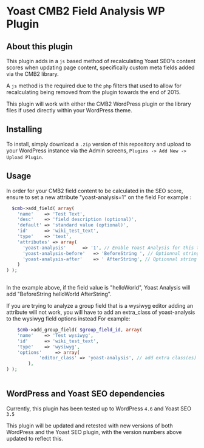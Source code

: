 # Yoast CMB2 Field Analysis WP Plugin

## About this plugin

This plugin adds in a `js` based method of recalculating Yoast SEO's content
scores when updating page content, specifically custom meta fields added via the
CMB2 library.

A `js` method is the required due to the `php` filters that used to allow for
recalculating being removed from the plugin towards the end of 2015.

This plugin will work with either the CMB2 WordPress plugin or the library files
if used directly within your WordPress theme.

## Installing

To install, simply download a `.zip` version of this repository and upload to
your WordPress instance via the Admin screens,
`Plugins -> Add New -> Upload Plugin`.

## Usage

In order for your CMB2 field content to be calculated in the SEO score, ensure
to set a new attribute "yoast-analysis=1" on the field For example : 

```php 
  $cmb->add_field( array(
    'name'    => 'Test Text',
    'desc'    => 'field description (optional)',
    'default' => 'standard value (optional)',
    'id'      => 'wiki_test_text',
    'type'    => 'text',
    'attributes' => array(
      'yoast-analysis'		=> '1', // Enable Yoast Analysis for this textField
      'yoast-analysis-before' 	=> 'BeforeString ', // Optionnal string that must be added before field value
      'yoast-analysis-after' 	=> ' AfterString', // Optionnal string that must be added after field value
    )
) );
  
```
In the example above, if the field value is "helloWorld", Yoast Analysis will add "BeforeString helloWorld AfterString".

If you are trying to analyze a group field that is a wysiwyg editor adding an attribute will not work, you will have to add an extra_class of yoast-analysis to the wysiwyg field options instead
For example:

```php 
	$cmb->add_group_field( $group_field_id, array(
    'name'    => 'Test wysiwyg',
    'id'      => 'wiki_test_text',
    'type'    => 'wysiwyg',
    'options'     => array(
			'editor_class' => 'yoast-analysis', // add extra class(es) to the editor textarea for yoast analysis
		),
) );
  
```


## WordPress and Yoast SEO dependencies

Currently, this plugin has been tested up to WordPress
`4.6` and Yoast SEO `3.5`

This plugin will be updated and retested with new versions of both
WordPress and the Yoast SEO plugin, with the version numbers above
updated to reflect this.

